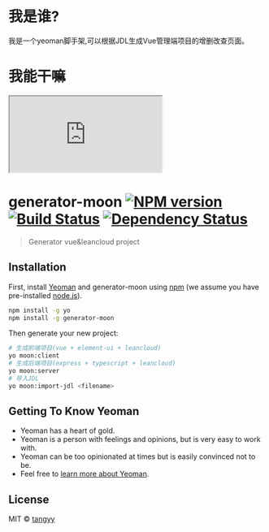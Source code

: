 # 我是谁?
我是一个yeoman脚手架,可以根据JDL生成Vue管理端项目的增删改查页面。
# 我能干嘛
<iframe src="http://27.221.98.174/67758CC8CAE3482D65B5F93BCE/03000B03025B4849A8DD11332191B92C11645B-E7AB-414D-B198-7DA512401B10.mp4?ccode=0502&duration=212&expire=18000&psid=8901da5b61cbcd361577cc1a5980129b&sp=&ups_client_netip=76bae38e&ups_ts=1531469898&ups_userid=840506269&utid=CxA1EhKbpl8CAd9I6uO547B%2F&vid=XMzcyMTA4MDU0NA%3D%3D&vkey=B9649ebadb6b4ccd8b45f12e2c8ab0e49">
</iframe>

# generator-moon [![NPM version][npm-image]][npm-url] [![Build Status][travis-image]][travis-url] [![Dependency Status][daviddm-image]][daviddm-url]
> Generator vue&amp;leancloud project

## Installation

First, install [Yeoman](http://yeoman.io) and generator-moon using [npm](https://www.npmjs.com/) (we assume you have pre-installed [node.js](https://nodejs.org/)).

```bash
npm install -g yo
npm install -g generator-moon
```

Then generate your new project:

```bash
# 生成前端项目(vue + element-ui + leancloud)
yo moon:client
# 生成后端项目(express + typescript + leancloud)
yo moon:server
# 导入JDL
yo moon:import-jdl <filename>
```

## Getting To Know Yeoman

 * Yeoman has a heart of gold.
 * Yeoman is a person with feelings and opinions, but is very easy to work with.
 * Yeoman can be too opinionated at times but is easily convinced not to be.
 * Feel free to [learn more about Yeoman](http://yeoman.io/).

## License

MIT © [tangyy]()


[npm-image]: https://badge.fury.io/js/generator-moon.svg
[npm-url]: https://npmjs.org/package/generator-moon
[travis-image]: https://travis-ci.org//generator-moon.svg?branch=master
[travis-url]: https://travis-ci.org//generator-moon
[daviddm-image]: https://david-dm.org//generator-moon.svg?theme=shields.io
[daviddm-url]: https://david-dm.org//generator-moon
